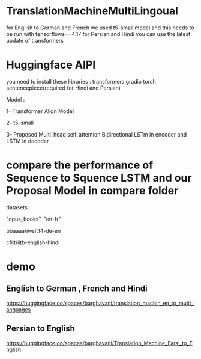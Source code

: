 # TranslationMachineMultiLingoual
for English to German and French we used t5-small model and this needs to be run with tensorflows==4.17
for Persian and Hindi you can use the latest update of transformers 
# Huggingface AIPI
you need to install these libraries :
transformers
gradio
torch
sentencepiece(required for Hindi and Persian)

 Model :
 
 1- Transformer Align Model 
 
 2- t5-small
 
 3- Proposed Multi_head self_attention Bidirectional LSTm in encoder and LSTM in decoder 
 
# compare the performance of Sequence to Squence LSTM and our Proposal Model in compare folder


 datasets:
 
 "opus_books", "en-fr"
 
 bbaaaa/iwslt14-de-en
 
 cfilt/iitb-english-hindi
 
# demo 
## English to German , French and Hindi

https://huggingface.co/spaces/barghavani/translation_machin_en_to_multi_languages

## Persian to English 

https://huggingface.co/spaces/barghavani/Translation_Machine_Farsi_to_English
